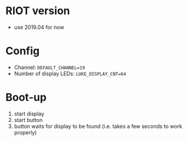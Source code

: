 # RIOT version

- use 2019.04 for now

# Config

- Channel: `DEFAULT_CHANNEL=19`
- Number of display LEDs: `LUKE_DISPLAY_CNT=64`

# Boot-up

1. start display
2. start button
3. button waits for display to be found (i.e. takes a few seconds to work
   properly)
